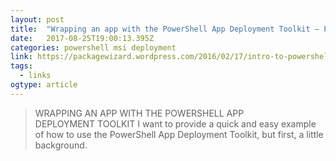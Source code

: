 ```yaml
---
layout: post 
title:  "Wrapping an app with the PowerShell App Deployment Toolkit – Package Wizard" 
date:   2017-08-25T19:00:13.395Z 
categories: powershell msi deployment
link: https://packagewizard.wordpress.com/2016/02/17/intro-to-powershell-app-deployment-toolkit-and-tutorial/ 
tags:
  - links
ogtype: article 
---
```


> WRAPPING AN APP WITH THE POWERSHELL APP DEPLOYMENT TOOLKIT
I want to provide a quick and easy example of how to use the PowerShell App Deployment Toolkit, but first, a little background.